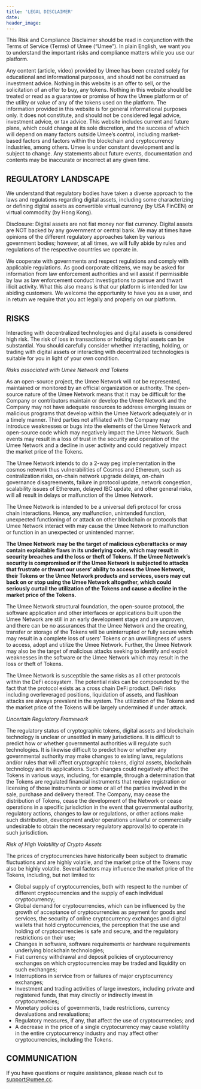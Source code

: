 ```yaml
---
title: 'LEGAL DISCLAIMER'
date:
header_image:
---
```


This Risk and Compliance Disclaimer should be read in conjunction with the Terms of Service (Terms) of Umee (“Umee”). In plain English, we want you to understand the important risks and compliance matters while you use our platform.

Any content (article, video) provided by Umee has been created solely for educational and informational purposes, and should not be construed as investment advice. Nothing in this website is an offer to sell, or the solicitation of an offer to buy, any tokens. Nothing in this website should be treated or read as a guarantee or promise of how the Umee platform or of the utility or value of any of the tokens used on the platform. The information provided in this website is for general informational purposes only. It does not constitute, and should not be considered legal advice, investment advice, or tax advice. This website includes current and future plans, which could change at its sole discretion, and the success of which will depend on many factors outside Umee’s control, including market-based factors and factors within the blockchain and cryptocurrency industries, among others. Umee is under constant development and is subject to change. Any statements about future events, documentation and contents may be inaccurate or incorrect at any given time.

## REGULATORY LANDSCAPE

We understand that regulatory bodies have taken a diverse approach to the laws and regulations regarding digital assets, including some characterizing or defining digital assets as convertible virtual currency (by USA FinCEN) or virtual commodity (by Hong Kong). 

Disclosure: Digital assets are not fiat money nor fiat currency. Digital assets are NOT backed by any government or central bank. We may at times have opinions of the different regulatory approaches taken by various government bodies; however, at all times, we will fully abide by rules and regulations of the respective countries we operate in. 

We cooperate with governments and respect regulations and comply with applicable regulations. As good corporate citizens, we may be asked for information from law enforcement authorities and will assist if permissible by law as law enforcement conduct investigations to pursue and thwart illicit activity. What this also means is that our platform is intended for law abiding customers. We welcome the opportunity to have you as a user, and in return we require that you act legally and properly on our platform.

## RISKS

Interacting with decentralized technologies and digital assets is considered high risk. The risk of loss in transactions or holding digital assets can be substantial. You should carefully consider whether interacting, holding, or trading with digital assets or interacting with decentralized technologies is suitable for you in light of your own condition.

_Risks associated with Umee Network and Tokens_

As an open-source project, the Umee Network will not be represented, maintained or monitored by an official organization or authority. The open-source nature of the Umee Network means that it may be difficult for the Company or contributors maintain or develop the Umee Network and the Company may not have adequate resources to address emerging issues or malicious programs that develop within the Umee Network adequately or in a timely manner. Third parties not affiliated with the Company may introduce weaknesses or bugs into the elements of the Umee Network and open-source code which may negatively impact the Umee Network. Such events may result in a loss of trust in the security and operation of the Umee Network and a decline in user activity and could negatively impact the market price of the Tokens.

The Umee Network intends to do a 2-way peg implementation in the cosmos network thus vulnerabilities of Cosmos and Ethereum, such as centralization risks, on-chain network upgrade delays, on-chain governance disagreements, failure in protocol update, network congestion, scalability issues of Ethereum, delayed IBC update, and other general risks, will all result in delays or malfunction of the Umee Network. 

The Umee Network is intended to be a universal defi protocol for cross chain interactions. Hence, any malfunction, unintended function, unexpected functioning of or attack on other blockchain or protocols that Umee Network interact with may cause the Umee Network to malfunction or function in an unexpected or unintended manner.  

**The Umee Network may be the target of malicious cyberattacks or may contain exploitable flaws in its underlying code, which may result in security breaches and the loss or theft of Tokens. If the Umee Network’s security is compromised or if the Umee Network is subjected to attacks that frustrate or thwart our users’ ability to access the Umee Network, their Tokens or the Umee Network products and services, users may cut back on or stop using the Umee Network altogether, which could seriously curtail the utilization of the Tokens and cause a decline in the market price of the Tokens.**

The Umee Network structural foundation, the open-source protocol, the software application and other interfaces or applications built upon the Umee Network are still in an early development stage and are unproven, and there can be no assurances that the Umee Network and the creating, transfer or storage of the Tokens will be uninterrupted or fully secure which may result in a complete loss of users’ Tokens or an unwillingness of users to access, adopt and utilize the Umee Network. Further, the Umee Network may also be the target of malicious attacks seeking to identify and exploit weaknesses in the software or the Umee Network which may result in the loss or theft of Tokens.

The Umee Network is susceptible the same risks as all other protocols within the DeFi ecosystem. The potential risks can be compounded by the fact that the protocol exists as a cross chain DeFi product. DeFi risks including overleveraged positions, liquidation of assets, and flashloan attacks are always prevalent in the system. The utilization of the Tokens and the market price of the Tokens will be largely undermined if under attack. 

_Uncertain Regulatory Framework_

The regulatory status of cryptographic tokens, digital assets and blockchain technology is unclear or unsettled in many jurisdictions. It is difficult to predict how or whether governmental authorities will regulate such technologies. It is likewise difficult to predict how or whether any governmental authority may make changes to existing laws, regulations and/or rules that will affect cryptographic tokens, digital assets, blockchain technology and its applications. Such changes could negatively affect the Tokens in various ways, including, for example, through a determination that the Tokens are regulated financial instruments that require registration or licensing of those instruments or some or all of the parties involved in the sale, purchase and delivery thereof. The Company, may cease the distribution of Tokens, cease the development of the Network or cease operations in a specific jurisdiction in the event that governmental authority, regulatory actions, changes to law or regulations, or other actions make such distribution, development and/or operations unlawful or commercially undesirable to obtain the necessary regulatory approval(s) to operate in such jurisdiction.

_Risk of High Volatility of Crypto Assets_

The prices of cryptocurrencies have historically been subject to dramatic fluctuations and are highly volatile, and the market price of the Tokens may also be highly volatile. Several factors may influence the market price of the Tokens, including, but not limited to:

- Global supply of cryptocurrencies, both with respect to the number of different cryptocurrencies and the supply of each individual cryptocurrency;
- Global demand for cryptocurrencies, which can be influenced by the growth of acceptance of cryptocurrencies as payment for goods and services, the security of online cryptocurrency exchanges and digital wallets that hold cryptocurrencies, the perception that the use and holding of cryptocurrencies is safe and secure, and the regulatory restrictions on their use;
- Changes in software, software requirements or hardware requirements underlying blockchain technologies;
- Fiat currency withdrawal and deposit policies of cryptocurrency exchanges on which cryptocurrencies may be traded and liquidity on such exchanges;
- Interruptions in service from or failures of major cryptocurrency exchanges;
- Investment and trading activities of large investors, including private and registered funds, that may directly or indirectly invest in cryptocurrencies;
- Monetary policies of governments, trade restrictions, currency devaluations and revaluations; 
- Regulatory measures, if any, that affect the use of cryptocurrencies; and
- A decrease in the price of a single cryptocurrency may cause volatility in the entire cryptocurrency industry and may affect other cryptocurrencies, including the Tokens.  

## COMMUNICATION

If you have questions or require assistance, please reach out to support@umee.cc.
